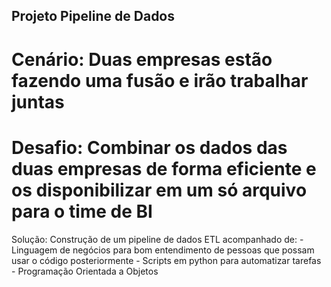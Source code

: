## Projeto Pipeline de Dados

# Cenário: Duas empresas estão fazendo uma fusão e irão trabalhar juntas

# Desafio: Combinar os dados das duas empresas de forma eficiente e os disponibilizar em um só arquivo para o time de BI

Solução: Construção de um pipeline de dados ETL acompanhado de:
        - Linguagem de negócios para bom entendimento de pessoas que possam usar o código posteriormente
        - Scripts em python para automatizar tarefas
        - Programação Orientada a Objetos